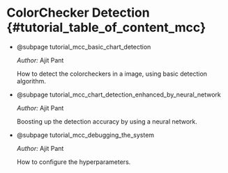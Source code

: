 ColorChecker Detection {#tutorial_table_of_content_mcc}
===========================

-   @subpage tutorial_mcc_basic_chart_detection

    *Author:* Ajit Pant

    How to detect the colorcheckers in a image, using basic detection algorithm.

-   @subpage tutorial_mcc_chart_detection_enhanced_by_neural_network

    *Author:* Ajit Pant

    Boosting up the detection accuracy by using a neural network.

-   @subpage tutorial_mcc_debugging_the_system

    *Author:* Ajit Pant

    How to configure the hyperparameters.
